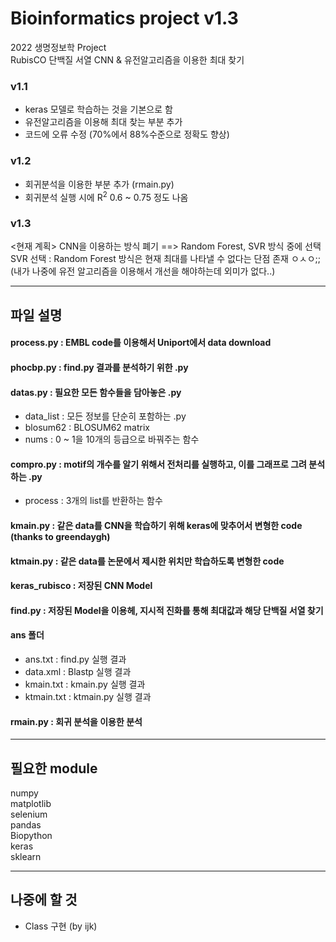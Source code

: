 # Bioinformatics project v1.3
2022 생명정보학 Project  
RubisCO 단백질 서열 CNN & 유전알고리즘을 이용한 최대 찾기

### v1.1
- keras 모델로 학습하는 것을 기본으로 함
- 유전알고리즘을 이용해 최대 찾는 부분 추가
- 코드에 오류 수정 (70%에서 88%수준으로 정확도 향상)

### v1.2
- 회귀분석을 이용한 부분 추가 (rmain.py)
- 회귀분석 실행 시에 R<sup>2</sup> 0.6 ~ 0.75 정도 나옴

### v1.3
<현재 계획>
CNN을 이용하는 방식 폐기 ==> Random Forest, SVR 방식 중에 선택  
SVR 선택 : Random Forest 방식은 현재 최대를 나타낼 수 없다는 단점 존재 ㅇㅅㅇ;; (내가 나중에 유전 알고리즘을 이용해서 개선을 해야하는데 외미가 없다..)
* * *
## 파일 설명
#### process.py : EMBL code를 이용해서 Uniport에서 data download  
#### phocbp.py : find.py 결과를 분석하기 위한 .py  
#### datas.py : 필요한 모든 함수들을 담아놓은 .py  
- data_list : 모든 정보를 단순히 포함하는 .py
- blosum62 : BLOSUM62 matrix
- nums : 0 ~ 1을 10개의 등급으로 바꿔주는 함수  
#### compro.py : motif의 개수를 알기 위해서 전처리를 실행하고, 이를 그래프로 그려 분석하는 .py  
- process : 3개의 list를 반환하는 함수
#### kmain.py : 같은 data를 CNN을 학습하기 위해 keras에 맞추어서 변형한 code (thanks to greendaygh)
#### ktmain.py : 같은 data를 논문에서 제시한 위치만 학습하도록 변형한 code
#### keras_rubisco : 저장된 CNN Model  
#### find.py : 저장된 Model을 이용헤, 지시적 진화를 통해 최대값과 해당 단백질 서열 찾기  
#### ans 폴더
- ans.txt : find.py 실행 결과
- data.xml : Blastp 실행 결과
- kmain.txt : kmain.py 실행 결과
- ktmain.txt : ktmain.py 실행 결과
#### rmain.py : 회귀 분석을 이용한 분석
* * *
## 필요한 module
numpy  
matplotlib  
selenium  
pandas  
Biopython  
keras  
sklearn  

***
## 나중에 할 것
+ Class 구현 (by ijk)
